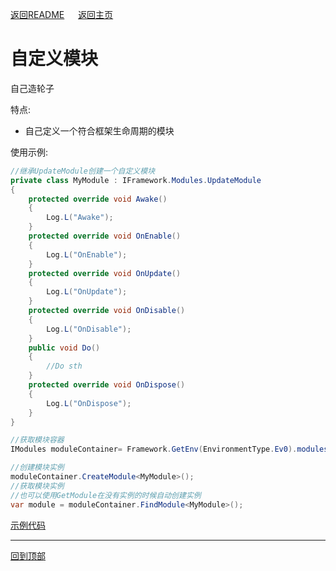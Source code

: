 [返回README](../README.md) &emsp; [返回主页](https://github.com/OnClick9927/IFramework)

# 自定义模块

自己造轮子

特点:
* 自己定义一个符合框架生命周期的模块

使用示例:

``` csharp
//继承UpdateModule创建一个自定义模块
private class MyModule : IFramework.Modules.UpdateModule
{
    protected override void Awake()
    {
        Log.L("Awake");
    }
    protected override void OnEnable()
    {
        Log.L("OnEnable");
    }
    protected override void OnUpdate()
    {
        Log.L("OnUpdate");
    }
    protected override void OnDisable()
    {
        Log.L("OnDisable");
    }
    public void Do()
    {
        //Do sth
    }
    protected override void OnDispose()
    {
        Log.L("OnDispose");
    }
}

//获取模块容器
IModules moduleContainer= Framework.GetEnv(EnvironmentType.Ev0).modules;

//创建模块实例
moduleContainer.CreateModule<MyModule>();
//获取模块实例
//也可以使用GetModule在没有实例的时候自动创建实例
var module = moduleContainer.FindModule<MyModule>();

```
[示例代码](https://github.com/OnClick9927/IFramework_CS/blob/master/Framework/Example/Examples/MouduleTest.cs)

---
[回到顶部](#)